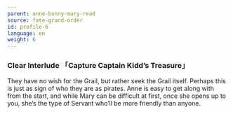 ```yaml
---
parent: anne-bonny-mary-read
source: fate-grand-order
id: profile-6
language: en
weight: 6
---
```


### Clear Interlude 「Capture Captain Kidd’s Treasure」

They have no wish for the Grail, but rather seek the Grail itself. Perhaps this is just as sign of who they are as pirates. Anne is easy to get along with from the start, and while Mary can be difficult at first, once she opens up to you, she’s the type of Servant who’ll be more friendly than anyone.
